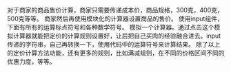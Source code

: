 对于商家的商品售价计算，商家只需要传递成本价，商品规格，300克，400克，500克等等。
商家然后再使用模块化的计算器设置商品的售价。
使用input组件，下面有所有的运算标点符号和各种数学符号。
模拟一个计算器。通过点击这个模拟计算器就能把定价的计算规则设置好，让后把自己买肉的经验融合进去。input传递的字符串，自己再转换一下，使用代码中的运算符号来计算结果。
除了以上的定价计算方法功能，还有更多的规则，比如满减规则，在不同的价格区间不同的优惠力度，等等。



